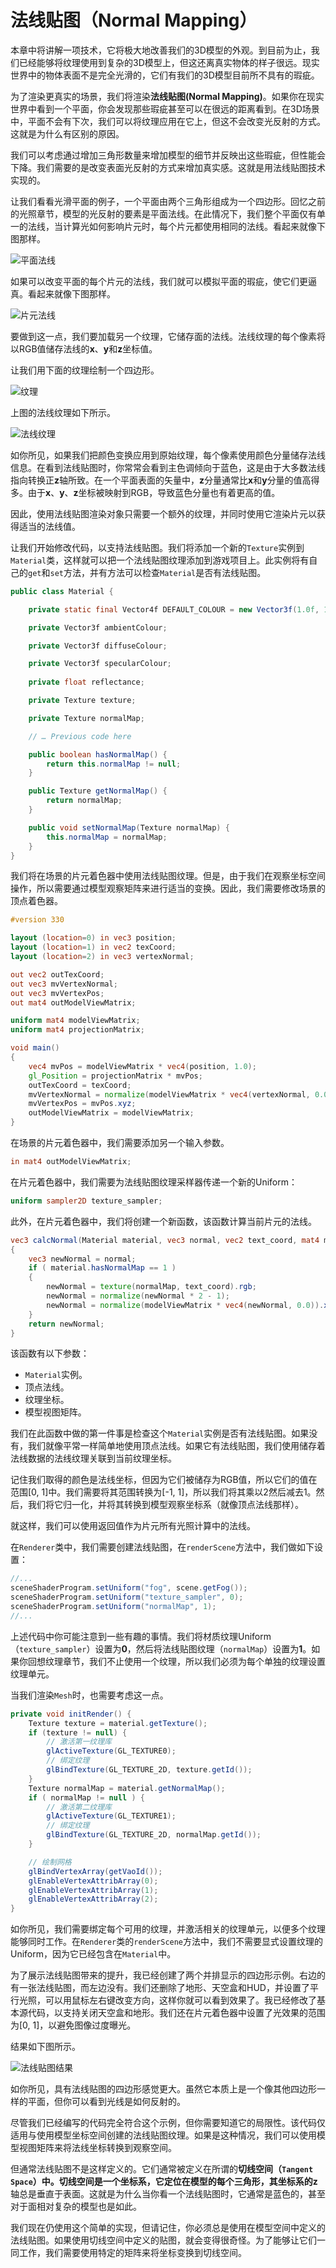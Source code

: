 # 法线贴图（Normal Mapping）

本章中将讲解一项技术，它将极大地改善我们的3D模型的外观。到目前为止，我们已经能够将纹理使用到复杂的3D模型上，但这还离真实物体的样子很远。现实世界中的物体表面不是完全光滑的，它们有我们的3D模型目前所不具有的瑕疵。

为了渲染更真实的场景，我们将渲染**法线贴图(Normal Mapping)**。如果你在现实世界中看到一个平面，你会发现那些瑕疵甚至可以在很远的距离看到。在3D场景中，平面不会有下次，我们可以将纹理应用在它上，但这不会改变光反射的方式。这就是为什么有区别的原因。

我们可以考虑通过增加三角形数量来增加模型的细节并反映出这些瑕疵，但性能会下降。我们需要的是改变表面光反射的方式来增加真实感。这就是用法线贴图技术实现的。

让我们看看光滑平面的例子，一个平面由两个三角形组成为一个四边形。回忆之前的光照章节，模型的光反射的要素是平面法线。在此情况下，我们整个平面仅有单一的法线，当计算光如何影响片元时，每个片元都使用相同的法线。看起来就像下图那样。

![平面法线](_static/17/surface_normals.png)

如果可以改变平面的每个片元的法线，我们就可以模拟平面的瑕疵，使它们更逼真。看起来就像下图那样。

![片元法线](_static/17/fragment_normals.png)

要做到这一点，我们要加载另一个纹理，它储存面的法线。法线纹理的每个像素将以RGB值储存法线的**x**、**y**和**z**坐标值。

让我们用下面的纹理绘制一个四边形。

![纹理](_static/17/rock.png)

上图的法线纹理如下所示。

![法线纹理](_static/17/rock_normals.png)

如你所见，如果我们把颜色变换应用到原始纹理，每个像素使用颜色分量储存法线信息。在看到法线贴图时，你常常会看到主色调倾向于蓝色，这是由于大多数法线指向转换正**z**轴所致。在一个平面表面的矢量中，**z**分量通常比**x**和**y**分量的值高得多。由于**x**、**y**、**z**坐标被映射到RGB，导致蓝色分量也有着更高的值。

因此，使用法线贴图渲染对象只需要一个额外的纹理，并同时使用它渲染片元以获得适当的法线值。

让我们开始修改代码，以支持法线贴图。我们将添加一个新的`Texture`实例到`Material`类，这样就可以把一个法线贴图纹理添加到游戏项目上。此实例将有自己的`get`和`set`方法，并有方法可以检查`Material`是否有法线贴图。

```java
public class Material {

    private static final Vector4f DEFAULT_COLOUR = new Vector3f(1.0f, 1.0f, 1.0f, 10.f);

    private Vector3f ambientColour;

    private Vector3f diffuseColour;

    private Vector3f specularColour;
    
    private float reflectance;

    private Texture texture;

    private Texture normalMap;

    // … Previous code here

    public boolean hasNormalMap() {
        return this.normalMap != null;
    }

    public Texture getNormalMap() {
        return normalMap;
    }

    public void setNormalMap(Texture normalMap) {
        this.normalMap = normalMap;
    }
}
```

我们将在场景的片元着色器中使用法线贴图纹理。但是，由于我们在观察坐标空间操作，所以需要通过模型观察矩阵来进行适当的变换。因此，我们需要修改场景的顶点着色器。

```glsl
#version 330

layout (location=0) in vec3 position;
layout (location=1) in vec2 texCoord;
layout (location=2) in vec3 vertexNormal;

out vec2 outTexCoord;
out vec3 mvVertexNormal;
out vec3 mvVertexPos;
out mat4 outModelViewMatrix;

uniform mat4 modelViewMatrix;
uniform mat4 projectionMatrix;

void main()
{
    vec4 mvPos = modelViewMatrix * vec4(position, 1.0);
    gl_Position = projectionMatrix * mvPos;
    outTexCoord = texCoord;
    mvVertexNormal = normalize(modelViewMatrix * vec4(vertexNormal, 0.0)).xyz;
    mvVertexPos = mvPos.xyz;
    outModelViewMatrix = modelViewMatrix;
}
```

在场景的片元着色器中，我们需要添加另一个输入参数。

```glsl
in mat4 outModelViewMatrix;
```

在片元着色器中，我们需要为法线贴图纹理采样器传递一个新的Uniform：

```glsl
uniform sampler2D texture_sampler;
```

此外，在片元着色器中，我们将创建一个新函数，该函数计算当前片元的法线。

```glsl
vec3 calcNormal(Material material, vec3 normal, vec2 text_coord, mat4 modelViewMatrix)
{
    vec3 newNormal = normal;
    if ( material.hasNormalMap == 1 )
    {
        newNormal = texture(normalMap, text_coord).rgb;
        newNormal = normalize(newNormal * 2 - 1);
        newNormal = normalize(modelViewMatrix * vec4(newNormal, 0.0)).xyz;
    }
    return newNormal;
}
```

该函数有以下参数：
* `Material`实例。
* 顶点法线。
* 纹理坐标。
* 模型视图矩阵。

我们在此函数中做的第一件事是检查这个`Material`实例是否有法线贴图。如果没有，我们就像平常一样简单地使用顶点法线。如果它有法线贴图，我们使用储存着法线数据的法线纹理关联到当前纹理坐标。

记住我们取得的颜色是法线坐标，但因为它们被储存为RGB值，所以它们的值在范围\[0, 1\]中。我们需要将其范围转换为\[-1, 1\]，所以我们将其乘以2然后减去1。然后，我们将它归一化，并将其转换到模型观察坐标系（就像顶点法线那样）。

就这样，我们可以使用返回值作为片元所有光照计算中的法线。

在`Renderer`类中，我们需要创建法线贴图，在`renderScene`方法中，我们做如下设置：

```java
//...
sceneShaderProgram.setUniform("fog", scene.getFog());
sceneShaderProgram.setUniform("texture_sampler", 0);
sceneShaderProgram.setUniform("normalMap", 1);
//...
```

上述代码中你可能注意到一些有趣的事情。我们将材质纹理Uniform（`texture_sampler`）设置为**0**，然后将法线贴图纹理（`normalMap`）设置为**1**。如果你回想纹理章节，我们不止使用一个纹理，所以我们必须为每个单独的纹理设置纹理单元。

当我们渲染`Mesh`时，也需要考虑这一点。

```java
private void initRender() {
    Texture texture = material.getTexture();
    if (texture != null) {
        // 激活第一纹理库
        glActiveTexture(GL_TEXTURE0);
        // 绑定纹理
        glBindTexture(GL_TEXTURE_2D, texture.getId());
    }
    Texture normalMap = material.getNormalMap();
    if ( normalMap != null ) {
        // 激活第二纹理库
        glActiveTexture(GL_TEXTURE1);
        // 绑定纹理
        glBindTexture(GL_TEXTURE_2D, normalMap.getId());
    }

    // 绘制网格
    glBindVertexArray(getVaoId());
    glEnableVertexAttribArray(0);
    glEnableVertexAttribArray(1);
    glEnableVertexAttribArray(2);
}
```

如你所见，我们需要绑定每个可用的纹理，并激活相关的纹理单元，以便多个纹理能够同时工作。在`Renderer`类的`renderScene`方法中，我们不需要显式设置纹理的Uniform，因为它已经包含在`Material`中。

为了展示法线贴图带来的提升，我已经创建了两个并排显示的四边形示例。右边的有一张法线贴图，而左边没有。我们还删除了地形、天空盒和HUD，并设置了平行光照，可以用鼠标左右键改变方向，这样你就可以看到效果了。我已经修改了基本源代码，以支持关闭天空盒和地形。我们还在片元着色器中设置了光效果的范围为\[0, 1\]，以避免图像过度曝光。

结果如下图所示。

![法线贴图结果](_static/17/normal_mapping_result.png)

如你所见，具有法线贴图的四边形感觉更大。虽然它本质上是一个像其他四边形一样的平面，但你可以看到光线是如何反射的。

尽管我们已经编写的代码完全符合这个示例，但你需要知道它的局限性。该代码仅适用与使用模型坐标空间创建的法线贴图纹理。如果是这种情况，我们可以使用模型视图矩阵来将法线坐标转换到观察空间。

但通常法线贴图不是这样定义的。它们通常被定义在所谓的**切线空间（`Tangent Space`）**中。切线空间是一个坐标系，它定位在模型的每个三角形，其坐标系的**z**轴总是垂直于表面。这就是为什么当你看一个法线贴图时，它通常是蓝色的，甚至对于面相对复杂的模型也是如此。

我们现在仍使用这个简单的实现，但请记住，你必须总是使用在模型空间中定义的法线贴图。如果使用切线空间中定义的贴图，就会变得很奇怪。为了能够让它们一同工作，我们需要使用特定的矩阵来将坐标变换到切线空间。

